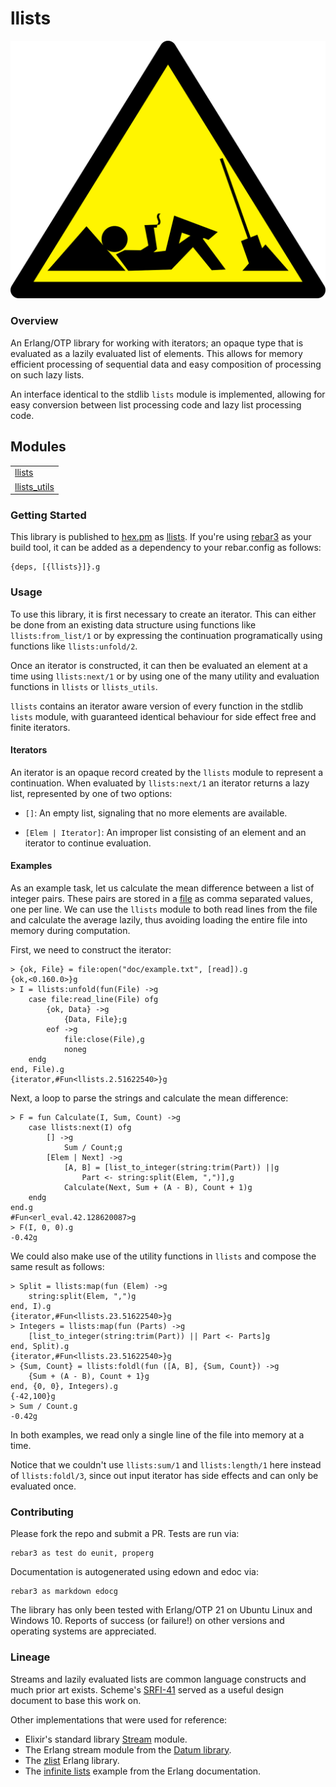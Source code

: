 # llists #

![Lazy Construction Worker](doc/lazy.png)


### Overview ###

An Erlang/OTP library for working with iterators; an opaque type that is
evaluated as a lazily evaluated list of elements. This allows for memory
efficient processing of sequential data and easy composition of processing on
such lazy lists.

An interface identical to the stdlib `lists` module is implemented, allowing
for easy conversion between list processing code and lazy list processing
code.


## Modules ##

<table width="100%" border="0" summary="list of modules">
<tr><td><a
href="http://github.com/jkrukoff/llists/blob/proper-test-creation/doc/llists.md"
class="module">llists</a></td></tr>
<tr><td><a
href="http://github.com/jkrukoff/llists/blob/proper-test-creation/doc/llists_utils.md"
class="module">llists_utils</a></td></tr></table>


### Getting Started ###

This library is published to [hex.pm](https://hex.pm) as [llists](https://hex.pm/packages/llists). If you're using [rebar3](https://www.rebar3.org/) as your build tool, it can be added
as a dependency to your rebar.config as follows:

```
{deps, [{llists}]}.g
```


### Usage ###

To use this library, it is first necessary to create an iterator. This can
either be done from an existing data structure using functions like
`llists:from_list/1` or by expressing the continuation programatically using
functions like `llists:unfold/2`.

Once an iterator is constructed, it can then be evaluated an element at a time
using `llists:next/1` or by using one of the many utility and evaluation
functions in `llists` or `llists_utils`.

`llists` contains an iterator aware version of every function in the stdlib
`lists` module, with guaranteed identical behaviour for side effect free and
finite iterators.


#### Iterators ####

An iterator is an opaque record created by the `llists` module to represent a
continuation. When evaluated by `llists:next/1` an iterator returns a lazy
list, represented by one of two options:

* `[]`: An empty list, signaling that no more elements are available.

* `[Elem | Iterator]`: An improper list consisting of an element and an
iterator to continue evaluation.


#### Examples ####

As an example task, let us calculate the mean difference between a list of
integer pairs. These pairs are stored in a
[file](http://github.com/jkrukoff/llists/blob/proper-test-creation/doc/example.txt)
as comma separated values, one per line. We can use the `llists` module to
both read lines from the file and calculate the average lazily, thus avoiding
loading the entire file into memory during computation.

First, we need to construct the iterator:

```
> {ok, File} = file:open("doc/example.txt", [read]).g
{ok,<0.160.0>}g
> I = llists:unfold(fun(File) ->g
	case file:read_line(File) ofg
		{ok, Data} ->g
			{Data, File};g
		eof ->g
			file:close(File),g
			noneg
	endg
end, File).g
{iterator,#Fun<llists.2.51622540>}g
```

Next, a loop to parse the strings and calculate the mean difference:

```
> F = fun Calculate(I, Sum, Count) ->g
	case llists:next(I) ofg
		[] ->g
			Sum / Count;g
		[Elem | Next] ->g
			[A, B] = [list_to_integer(string:trim(Part)) ||g
				Part <- string:split(Elem, ",")],g
			Calculate(Next, Sum + (A - B), Count + 1)g
	endg
end.g
#Fun<erl_eval.42.128620087>g
> F(I, 0, 0).g
-0.42g
```

We could also make use of the utility functions in `llists` and compose the
same result as follows:

```
> Split = llists:map(fun (Elem) ->g
	string:split(Elem, ",")g
end, I).g
{iterator,#Fun<llists.23.51622540>}g
> Integers = llists:map(fun (Parts) ->g
	[list_to_integer(string:trim(Part)) || Part <- Parts]g
end, Split).g
{iterator,#Fun<llists.23.51622540>}g
> {Sum, Count} = llists:foldl(fun ([A, B], {Sum, Count}) ->g
	{Sum + (A - B), Count + 1}g
end, {0, 0}, Integers).g
{-42,100}g
> Sum / Count.g
-0.42g
```

In both examples, we read only a single line of the file into memory at a
time.

Notice that we couldn't use `llists:sum/1` and `llists:length/1` here instead
of `llists:foldl/3`, since out input iterator has side effects and can only be
evaluated once.


### Contributing ###

Please fork the repo and submit a PR. Tests are run via:

```
rebar3 as test do eunit, properg
```

Documentation is autogenerated using edown and edoc via:

```
rebar3 as markdown edocg
```

The library has only been tested with Erlang/OTP 21 on Ubuntu Linux and
Windows 10. Reports of success (or failure!) on other versions and operating
systems are appreciated.


### Lineage ###

Streams and lazily evaluated lists are common language constructs and much
prior art exists. Scheme's [SRFI-41](https://srfi.schemers.org/srfi-41/srfi-41.md) served as a
useful design document to base this work on.

Other implementations that were used for reference:

* Elixir's standard library [Stream](https://hexdocs.pm/elixir/Stream.md) module.
* The Erlang stream module from the [Datum
library](https://github.com/fogfish/datum/blob/master/src/stream/stream.erl).
* The [zlist](https://github.com/egobrain/zlist) Erlang
library.
* The [infinite
lists](http://erlang.org/documentation/doc-5.8/doc/programming_examples/funs.md) example from the Erlang documentation.
